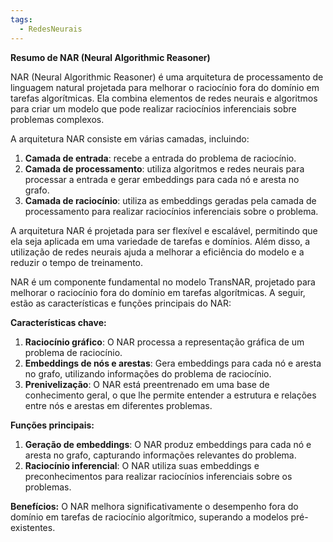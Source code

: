 ```yaml
---
tags:
  - RedesNeurais
---
```


**Resumo de NAR (Neural Algorithmic Reasoner)**

NAR (Neural Algorithmic Reasoner) é uma arquitetura de processamento de linguagem natural projetada para melhorar o raciocínio
fora do domínio em tarefas algorítmicas. Ela combina elementos de redes neurais e algoritmos para criar um modelo que pode
realizar raciocínios inferenciais sobre problemas complexos.

A arquitetura NAR consiste em várias camadas, incluindo:

1. **Camada de entrada**: recebe a entrada do problema de raciocínio.
2. **Camada de processamento**: utiliza algoritmos e redes neurais para processar a entrada e gerar embeddings para cada nó e
aresta no grafo.
3. **Camada de raciocínio**: utiliza as embeddings geradas pela camada de processamento para realizar raciocínios inferenciais
sobre o problema.

A arquitetura NAR é projetada para ser flexível e escalável, permitindo que ela seja aplicada em uma variedade de tarefas e
domínios. Além disso, a utilização de redes neurais ajuda a melhorar a eficiência do modelo e a reduzir o tempo de treinamento.


NAR é um componente fundamental no modelo TransNAR, projetado para melhorar o raciocínio fora do domínio em tarefas
algorítmicas. A seguir, estão as características e funções principais do NAR:

**Características chave:**

1. **Raciocínio gráfico**: O NAR processa a representação gráfica de um problema de raciocínio.
2. **Embeddings de nós e arestas**: Gera embeddings para cada nó e aresta no grafo, utilizando informações do problema de
raciocínio.
3. **Prenivelização**: O NAR está preentrenado em uma base de conhecimento geral, o que lhe permite entender a estrutura e
relações entre nós e arestas em diferentes problemas.

**Funções principais:**

1. **Geração de embeddings**: O NAR produz embeddings para cada nó e aresta no grafo, capturando informações relevantes do
problema.
2. **Raciocínio inferencial**: O NAR utiliza suas embeddings e preconhecimentos para realizar raciocínios inferenciais sobre os
problemas.

**Benefícios:** O NAR melhora significativamente o desempenho fora do domínio em tarefas de raciocínio algorítmico, superando a
modelos pré-existentes.